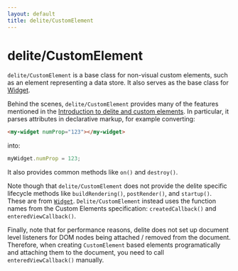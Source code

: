 ```yaml
---
layout: default
title: delite/CustomElement
---
```


# delite/CustomElement

`delite/CustomElement` is a base class for non-visual custom elements, such as an element representing a data store.
It also serves as the base class for [Widget](Widget.md).

Behind the scenes, `delite/CustomElement` provides many of the features mentioned in the
[Introduction to delite and custom elements](customElements101.md).  In particular,
it parses attributes in declarative markup, for example converting:

```html
<my-widget numProp="123"></my-widget>
```

into:

```js
myWidget.numProp = 123;
```

It also provides common methods like `on()` and `destroy()`.

Note though that `delite/CustomElement` does not provide the delite specific lifecycle methods
like `buildRendering()`, `postRender()`, and `startup()`.  These are from [`Widget`](Widget.md).
`Delite/CustomElement` instead uses the function names from the Custom Elements specification:
`createdCallback()` and `enteredViewCallback()`.

Finally, note that for performance reasons, delite does not set up document level listeners for DOM nodes
being attached / removed from the document.   Therefore, when creating `CustomElement` based elements programatically
and attaching them to the document, you need to call `enteredViewCallback()` manually.

